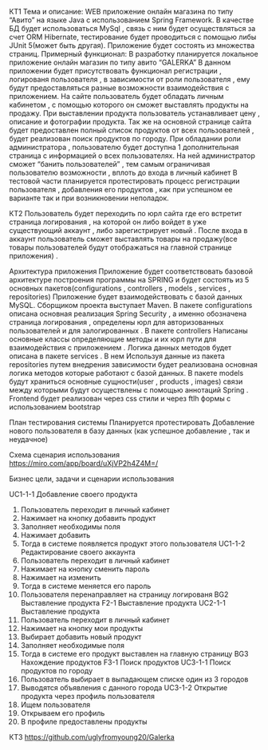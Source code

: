 КТ1
Тема и описание:
WEB приложение онлайн магазина по типу “Авито” на языке Java с использованием Spring Framework. В качестве БД будет использоваться MySql , связь с ним будет осуществляться за счет ORM Hibernate, тестирование будет проводиться с помощью либы JUnit 5(может быть другая).
Приложение будет состоять из множества страниц. 
Примерный функционал:
В разработку планируется локальное приложение онлайн магазин по типу авито “GALERKA”
В данном приложении будет присутствовать функционал регистрации , логированя пользователя , в зависимости от роли пользователя , ему будут предоставляться разные возможности взаимодействия с приложением.
На сайте пользователь будет обладать личным кабинетом , с помощью которого он сможет выставлять продукты на продажу. При выставлении продукта пользователь устанавливает цену , описание и фотографии продукта. Так же на основной странице сайта будет предоставлен полный список продуктов от всех пользователей ,  будет реализован поиск продуктов по городу.
При обладании роли администратора , пользователю будет доступна 1 дополнительная страница с информацией о всех пользователях. На ней администратор сможет “банить пользователей” , тем самым ограничивая пользователю возможности , вплоть до входа в личный кабинет
В тестовой части планируется протестировать процесс регистрации пользователя , добавления его продуктов ,  как при успешном ее варианте так и при возникновении неполадок.







КТ2 
Пользователь будет переходить по юрл сайта где его встретит страница логирования , на которой он либо войдет в уже существующий аккаунт , либо зарегистрирует новый . После входа в аккаунт пользователь сможет выставлять товары на продажу(все товары пользователей будут отображаться на главной странице приложения) . 

Архитектура приложения 
Приложение будет соответствовать базовой архитектуре построения программы на SPRING и будет состоять из 5 основных пакетов(configurations , controllers , models , services , repositories) Приложение будет взаимодействовать с базой данных MySQL. Сборщиком проекта выступает Maven.
В пакете configurations описана основная реализация Spring Security , а именно обозначена страница логирования , определены юрл для авторизованных пользователей и для залогированных . В пакете controllers 
Написаны основные классы определяющие методы и их юрл пути для взаимодействия с приложением . Логика данных методов будет описана в пакете services . В нем Используя данные из пакета repositories путем внедрения зависимости будет реализована основная логика методов которые работают с базой данных. В пакете models будут храниться основные сущности(user , products , images) связи между которыми будут осуществлены с помощью аннотаций Spring .
Frontend будет реализован через css стили и через ftlh формы с использованием bootstrap


План тестирования системы
Планируется протестировать Добавление нового пользователя в базу данных
(как успешное добавление , так и неудачное) 




Схема сценария использования
https://miro.com/app/board/uXjVP2h4Z4M=/


Бизнес цели, задачи и сценарии использования

UC1-1-1 Добавление своего продукта 
1.	Пользователь переходит в личный кабинет
2.	Нажимает на кнопку добавить продукт
3.	Заполняет необходимы поля
4.	Нажимает добавить
5.	Тогда в системе появляется продукт этого пользователя
UC1-1-2 Редактирование своего аккаунта
1.	Пользователь переходит в личный кабинет
2.	Нажимает на кнопку сменить пароль
3.	Нажимает на изменить
4.	Тогда в системе меняется его пароль
5.	Пользователя перенаправляет на страницу логированя
BG2 Выставление продукта
F2-1 Выставление продукта
UC2-1-1 Выставление продукта
1.	Пользователь переходит в личный кабинет
2.	Нажимает на кнопку мои продукты
3.	Выбирает добавить новый продукт
4.	Заполняет необходимые поля
5.	Тогда в системе его продукт выставлен на главную страницу
BG3 Нахождение продуктов
F3-1 Поиск продуктов 
UC3-1-1 Поиск продуктов по городу
1.	Пользователь выбирает в выпадающем списке один из 3 городов
2.	Выводятся объявления с данного города
UC3-1-2 Открытие продукта через профиль пользователя
1.	Ищем пользователя
2.	Открываем его профиль
3.	В профиле предоставлены продукты

КТ3
https://github.com/uglyfromyoung20/Galerka

